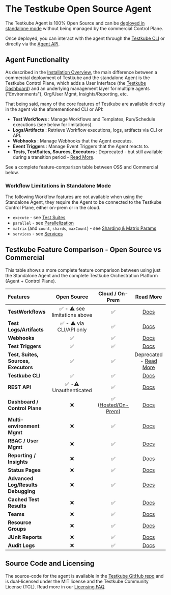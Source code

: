 # The Testkube Open Source Agent

The Testkube Agent is
100% Open Source and can be [deployed in standalone mode](install/standalone-agent) without being managed
by the commercial Control Plane.

Once deployed, you can interact with the agent through the [Testkube CLI](install/cli) or directly via the
[Agent API](/openapi/overview#agent-api).

## Agent Functionality

As described in the [Installation Overview](/articles/install/overview), the main difference between a commercial deployment of
Testkube and the standalone Agent is the Testkube Control Plane, which adds a User Interface (the [Testkube Dashboard](testkube-dashboard-explore))
and an underlying management layer for multiple agents ("Environments"), Org/User Mgmt, Insights/Reporting, etc.

That being said, many of the core features of Testkube are available directly in the agent via the aforementioned CLI or API:

- **Test Workflows** : Manage Workflows and Templates, Run/Schedule executions (see below for limitations).
- **Logs/Artifacts** : Retrieve Workflow executions, logs, artifacts via CLI or API.
- **Webhooks** : Manage Webhooks that the Agent executes.
- **Event Triggers** : Manage Event Triggers that the Agent reacts to.
- **Tests, TestSuites, Sources, Executors** : Deprecated - but still available during a transition period - [Read More](legacy-features).

See a complete feature-comparison table between OSS and Commercial below.

### Workflow Limitations in Standalone Mode

The following Workflow features are not available when using the Standalone Agent, they require
the Agent to be connected to the Testkube Control Plane, either on-prem or in the cloud.

- `execute` - see [Test Suites](test-workflows-test-suites.mdx)
- `parallel` - see [Parallelization](test-workflows-parallel.mdx)
- `matrix` (and `count`, `shards`, `maxCount`) - see [Sharding & Matrix Params](test-workflows-matrix-and-sharding.mdx)
- `services` - see [Services](test-workflows-services.mdx)

## Testkube Feature Comparison - Open Source vs Commercial

This table shows a more complete feature comparison between using just the Standalone Agent and the 
complete Testkube Orchestration Platform (Agent + Control Plane). 

| Features                             |                 Open Source                 |                                          Cloud / On-Prem                                           |                       Read More                        |
|:-------------------------------------|:----------------------------------------------------:|:--------------------------------------------------------------------------------------------------:|:------------------------------------------------------:|
| **TestWorkflows**                    | :white_check_mark: - :warning: see limitations above |                                         :white_check_mark:                                         |                 [Docs](test-workflows)                 |
| **Test Logs/Artifacts**              |   :white_check_mark: -  :warning: via CLI/API only   |                                         :white_check_mark:                                         |               [Docs](logs-and-artifacts)               |
| **Webhooks**                         |                  :white_check_mark:                  |                                         :white_check_mark:                                         |                    [Docs](webhooks)                    |
| **Test Triggers**                    |                  :white_check_mark:                  |                                         :white_check_mark:                                         |              [Docs](triggering-overview)               |
| **Test, Suites, Sources, Executors** |                  :white_check_mark:                  |                                         :white_check_mark:                                         |       Deprecated - [Read More](legacy-features)        |
| **Testkube CLI**                     |                  :white_check_mark:                  |                                         :white_check_mark:                                         |                      [Docs](cli)                       |
| **REST API**                         |    :white_check_mark: -:warning: Unauthenticated     |                                         :white_check_mark:                                         |               [Docs](/openapi/overview)                |
| **Dashboard / Control Plane**        |                         :x:                          |                 :white_check_mark:  ([Hosted/On-Prem](/articles/install/overview))                 |           [Docs](testkube-dashboard-explore)           |
| **Multi-environment Mgmt**           |                         :x:                          |                                         :white_check_mark:                                         | [Docs](/testkube-pro/articles/environment-management)  |
| **RBAC / User Mgmt**                 |                         :x:                          |                                         :white_check_mark:                                         | [Docs](/testkube-pro/articles/organization-management) |
| **Reporting / Insights**             |                         :x:                          |                                         :white_check_mark:                                         |                 [Docs](test-insights)                  |
| **Status Pages**                     |                         :x:                          |                                         :white_check_mark:                                         |      [Docs](/testkube-pro/articles/status-pages)       |
| **Advanced Log/Results Debugging**   |                         :x:                          |                                         :white_check_mark:                                         |    [Docs](/testkube-pro/articles/log-highlighting)     |
| **Cached Test Results**              |                         :x:                          |                                         :white_check_mark:                                         |     [Docs](/testkube-pro/articles/cached-results)      |
| **Teams**                            |                         :x:                          |                                         :white_check_mark:                                         |                [Docs](/articles/teams)                 |
| **Resource Groups**                  |                         :x:                          |                                         :white_check_mark:                                         |           [Docs](/articles/resource-groups)            |
| **JUnit Reports**                    |                         :x:                          |                                         :white_check_mark:                                         |        [Docs](/articles/test-workflows-reports)        |
| **Audit Logs**                       |                         :x:                          |                                         :white_check_mark:                                         |       [Docs](/testkube-pro/articles/audit-logs)        |

## Source Code and Licensing

The source-code for the agent is available in the [Testkube GitHub repo](https://github.com/kubeshop/testkube)
and is dual-licensed under the MIT license and the Testkube Community License (TCL).
Read more in our [Licensing FAQ](testkube-licensing-FAQ).
